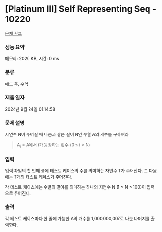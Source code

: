 # [Platinum III] Self Representing Seq - 10220 

[문제 링크](https://www.acmicpc.net/problem/10220) 

### 성능 요약

메모리: 2020 KB, 시간: 0 ms

### 분류

애드 혹, 수학

### 제출 일자

2024년 9월 24일 01:14:58

### 문제 설명

<p>자연수 N이 주어질 때 다음과 같은 길이 N인 수열 A의 개수를 구하여라</p>

<blockquote>
<p>A<sub>i</sub> = A에서 i가 등장하는 횟수 (0 ≤ i < N)</p>
</blockquote>

### 입력 

 <p>입력 파일의 첫 번째 줄에 테스트 케이스의 수를 의미하는 자연수 T가 주어진다. 그 다음에는 T개의 테스트 케이스가 주어진다.</p>

<p>각 테스트 케이스에는 수열의 길이를 의미하는 하나의 자연수 N (1 ≤ N ≤ 100)이 입력으로 주어진다.</p>

### 출력 

 <p>각 테스트 케이스마다 한 줄에 가능한 A의 개수를 1,000,000,007로 나눈 나머지를 출력한다.</p>

